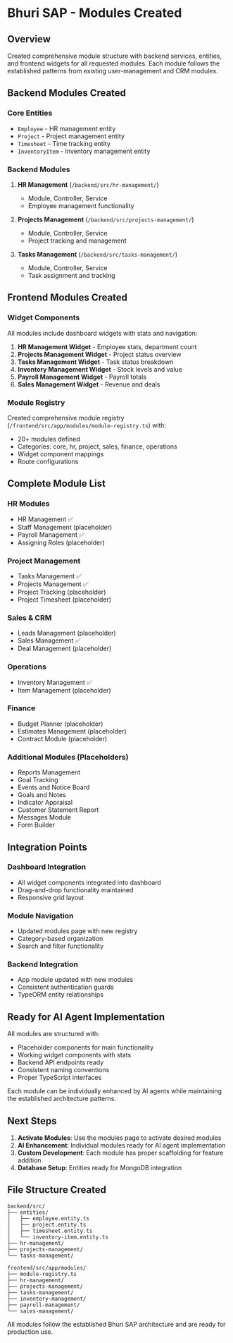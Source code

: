 # Bhuri SAP - Modules Created

## Overview
Created comprehensive module structure with backend services, entities, and frontend widgets for all requested modules. Each module follows the established patterns from existing user-management and CRM modules.

## Backend Modules Created

### Core Entities
- `Employee` - HR management entity
- `Project` - Project management entity  
- `Timesheet` - Time tracking entity
- `InventoryItem` - Inventory management entity

### Backend Modules
1. **HR Management** (`/backend/src/hr-management/`)
   - Module, Controller, Service
   - Employee management functionality

2. **Projects Management** (`/backend/src/projects-management/`)
   - Module, Controller, Service
   - Project tracking and management

3. **Tasks Management** (`/backend/src/tasks-management/`)
   - Module, Controller, Service
   - Task assignment and tracking

## Frontend Modules Created

### Widget Components
All modules include dashboard widgets with stats and navigation:

1. **HR Management Widget** - Employee stats, department count
2. **Projects Management Widget** - Project status overview
3. **Tasks Management Widget** - Task status breakdown
4. **Inventory Management Widget** - Stock levels and value
5. **Payroll Management Widget** - Payroll totals
6. **Sales Management Widget** - Revenue and deals

### Module Registry
Created comprehensive module registry (`/frontend/src/app/modules/module-registry.ts`) with:
- 20+ modules defined
- Categories: core, hr, project, sales, finance, operations
- Widget component mappings
- Route configurations

## Complete Module List

### HR Modules
- HR Management ✅
- Staff Management (placeholder)
- Payroll Management ✅
- Assigning Roles (placeholder)

### Project Management
- Tasks Management ✅
- Projects Management ✅
- Project Tracking (placeholder)
- Project Timesheet (placeholder)

### Sales & CRM
- Leads Management (placeholder)
- Sales Management ✅
- Deal Management (placeholder)

### Operations
- Inventory Management ✅
- Item Management (placeholder)

### Finance
- Budget Planner (placeholder)
- Estimates Management (placeholder)
- Contract Module (placeholder)

### Additional Modules (Placeholders)
- Reports Management
- Goal Tracking
- Events and Notice Board
- Goals and Notes
- Indicator Appraisal
- Customer Statement Report
- Messages Module
- Form Builder

## Integration Points

### Dashboard Integration
- All widget components integrated into dashboard
- Drag-and-drop functionality maintained
- Responsive grid layout

### Module Navigation
- Updated modules page with new registry
- Category-based organization
- Search and filter functionality

### Backend Integration
- App module updated with new modules
- Consistent authentication guards
- TypeORM entity relationships

## Ready for AI Agent Implementation

All modules are structured with:
- Placeholder components for main functionality
- Working widget components with stats
- Backend API endpoints ready
- Consistent naming conventions
- Proper TypeScript interfaces

Each module can be individually enhanced by AI agents while maintaining the established architecture patterns.

## Next Steps

1. **Activate Modules**: Use the modules page to activate desired modules
2. **AI Enhancement**: Individual modules ready for AI agent implementation
3. **Custom Development**: Each module has proper scaffolding for feature addition
4. **Database Setup**: Entities ready for MongoDB integration

## File Structure Created

```
backend/src/
├── entities/
│   ├── employee.entity.ts
│   ├── project.entity.ts
│   ├── timesheet.entity.ts
│   └── inventory-item.entity.ts
├── hr-management/
├── projects-management/
└── tasks-management/

frontend/src/app/modules/
├── module-registry.ts
├── hr-management/
├── projects-management/
├── tasks-management/
├── inventory-management/
├── payroll-management/
└── sales-management/
```

All modules follow the established Bhuri SAP architecture and are ready for production use.